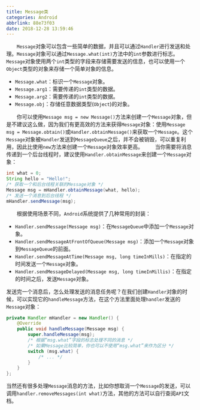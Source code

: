 ```yaml
---
title: Message类
categories: Android
abbrlink: 88e73f03
date: 2018-12-28 13:59:46
---
```

&emsp;&emsp;`Message`对象可以包含一些简单的数据，并且可以通过`Handler`进行发送和处理。`Message`对象可以通过`Message.what(int)`方法中的`int`参数进行标志。`Message`对象使用两个`int`类型的字段来存储需要发送的信息，也可以使用一个`Object`类型的对象来存储一个简单对象的信息。<!--more-->

- `Message.what`：标识一个`Message`对象。
- `Message.arg1`：需要传递的`int`类型的数据。
- `Message.arg2`：需要传递的`int`类型的数据。
- `Message.obj`：存储任意数据类型(`Object`)的对象。

&emsp;&emsp;你可以使用`Message msg = new Message()`方法来创建一个`Message`对象，但是不建议这么做，因为我们有更高效的方法来获得`Message`对象：使用`Message msg = Message.obtain()`或`Handler.obtainMessage()`来获取一个`Message`。这个`Message`对象被`Handler`发送到`MessageQueue`之后，并不会被销毁，可以重复利用，因此比使用`new`方法来创建一个`Message`对象效率更高。
&emsp;&emsp;当你需要将消息传递到一个后台线程时，建议使用`Handler.obtainMessage`来创建一个`Message`对象：

``` java
int what = 0;
String hello = "Hello!";
/* 获取一个和后台线程关联的Message对象 */
Message msg = mHandler.obtainMessage(what, hello);
/* 发送一个消息到后台线程 */
mHandler.sendMessage(msg);
```

&emsp;&emsp;根据使用场景不同，`Android`系统提供了几种常用的封装：

- `Handler.sendMessage(Message msg)`：在`MessageQueue`中添加一个`Message`对象。
- `Handler.sendMessageAtFrontOfQueue(Message msg)`：添加一个`Message`对象到`MessageQueue`的前面。
- `Handler.sendMessageAtTime(Message msg, long timeInMills)`：在指定的时间发送一个`Message`对象。
- `Handler.sendMessageDelayed(Message msg, long timeInMillis)`：在指定的时间之后，发送`Message`对象。

发送完一个消息后，怎么处理发送的消息任务呢？在我们创建`Handler`对象的时候，可以实现它的`handleMessage`方法，在这个方法里面处理`handler`发送的`Message`对象：

``` java
private Handler mHandler = new Handler() {
    @Override
    public void handleMessage(Message msg) {
        super.handleMessage(msg);
        /* 根据“msg.what”字段的标志处理不同的消息 */
        /* 如果Message比较简单，你也可以不使用“msg.what”来作为区分 */
        switch (msg.what) {
            /* ... */
        }
    }
};
```

当然还有很多处理`Message`消息的方法，比如你想取消一个`Message`的发送，可以调用`handler.removeMessages(int what)`方法，其他的方法可以自行查阅`API`文档。